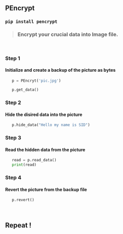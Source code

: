 ## PEncrypt

### `pip install pencrypt`

> ### Encrypt your crucial data into Image file.

<br>

### Step 1

 #### Initialize and create a backup of the picture as bytes 
 
 ```python
    p = PEncryt('pic.jpg')
    
    p.get_data()
```

### Step 2

#### Hide the disired data into the picture 
 
 ```python
    p.hide_data("Hello my name is SID")
```

### Step 3

 #### Read the hidden data from the picture
 
 ```python
    read = p.read_data()
    print(read)
```

### Step 4

 #### Revert the picture from the backup file
 
 ```python
    p.revert()
```

<br>

## Repeat !
